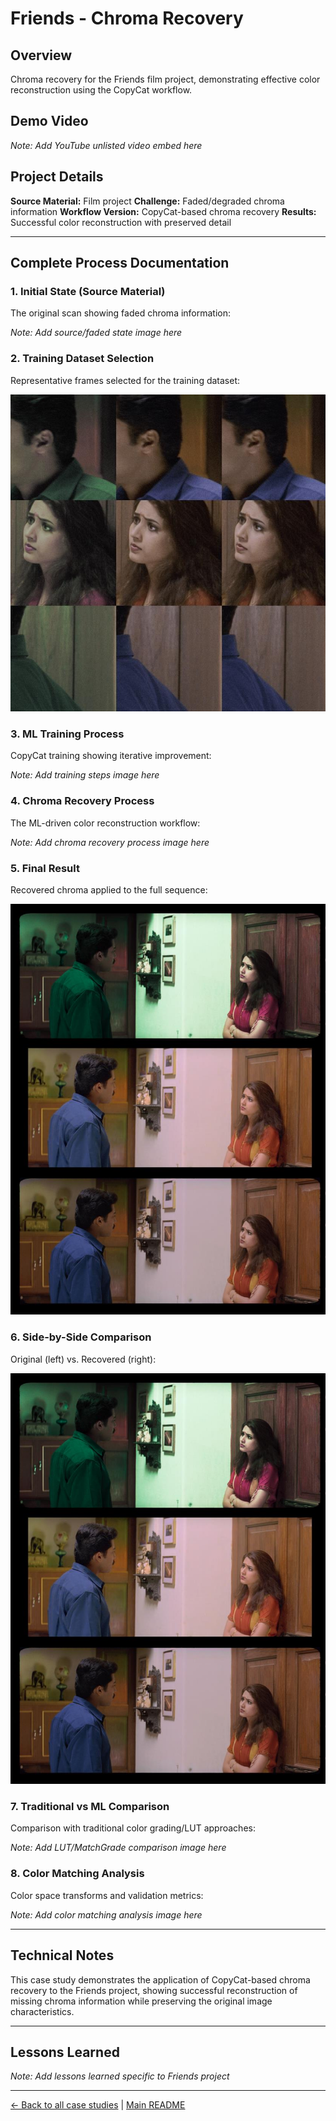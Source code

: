 # Friends - Chroma Recovery

## Overview
Chroma recovery for the Friends film project, demonstrating effective color reconstruction using the CopyCat workflow.

## Demo Video

*Note: Add YouTube unlisted video embed here*

## Project Details

**Source Material:** Film project
**Challenge:** Faded/degraded chroma information
**Workflow Version:** CopyCat-based chroma recovery
**Results:** Successful color reconstruction with preserved detail

---

## Complete Process Documentation

### 1. Initial State (Source Material)
The original scan showing faded chroma information:

*Note: Add source/faded state image here*

### 2. Training Dataset Selection
Representative frames selected for the training dataset:

![Friends Contact Sheet](../images/contact%20sheet%20friends.jpeg)

### 3. ML Training Process
CopyCat training showing iterative improvement:

*Note: Add training steps image here*

### 4. Chroma Recovery Process
The ML-driven color reconstruction workflow:

*Note: Add chroma recovery process image here*

### 5. Final Result
Recovered chroma applied to the full sequence:

![Friends Color Recovery Result](../images/friends%20color%20recovery%20comparison.jpeg)

### 6. Side-by-Side Comparison
Original (left) vs. Recovered (right):

![Friends Color Recovery Comparison](../images/friends%20color%20recovery%20comparison.jpeg)

### 7. Traditional vs ML Comparison
Comparison with traditional color grading/LUT approaches:

*Note: Add LUT/MatchGrade comparison image here*

### 8. Color Matching Analysis
Color space transforms and validation metrics:

*Note: Add color matching analysis image here*

---

## Technical Notes

This case study demonstrates the application of CopyCat-based chroma recovery to the Friends project, showing successful reconstruction of missing chroma information while preserving the original image characteristics.

---

## Lessons Learned

*Note: Add lessons learned specific to Friends project*

---

[← Back to all case studies](https://github.com/fabiocolor/nuke-chroma-recovery-template/blob/main/docs/case-studies.md) | [Main README](https://github.com/fabiocolor/nuke-chroma-recovery-template/blob/main/README.md)
